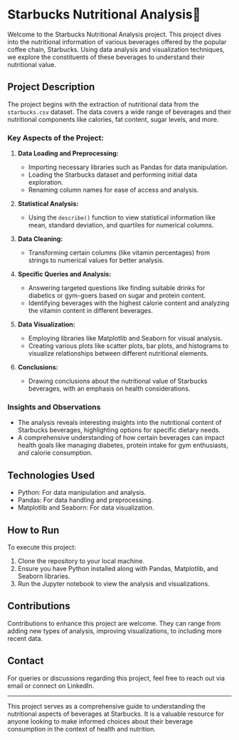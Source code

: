 # Starbucks Nutritional Analysis🧋

Welcome to the Starbucks Nutritional Analysis project. This project dives into the nutritional information of various beverages offered by the popular coffee chain, Starbucks. Using data analysis and visualization techniques, we explore the constituents of these beverages to understand their nutritional value.

## Project Description

The project begins with the extraction of nutritional data from the `starbucks.csv` dataset. The data covers a wide range of beverages and their nutritional components like calories, fat content, sugar levels, and more.

### Key Aspects of the Project:

1. **Data Loading and Preprocessing:**
   - Importing necessary libraries such as Pandas for data manipulation.
   - Loading the Starbucks dataset and performing initial data exploration.
   - Renaming column names for ease of access and analysis.

2. **Statistical Analysis:**
   - Using the `describe()` function to view statistical information like mean, standard deviation, and quartiles for numerical columns.

3. **Data Cleaning:**
   - Transforming certain columns (like vitamin percentages) from strings to numerical values for better analysis.

4. **Specific Queries and Analysis:**
   - Answering targeted questions like finding suitable drinks for diabetics or gym-goers based on sugar and protein content.
   - Identifying beverages with the highest calorie content and analyzing the vitamin content in different beverages.

5. **Data Visualization:**
   - Employing libraries like Matplotlib and Seaborn for visual analysis.
   - Creating various plots like scatter plots, bar plots, and histograms to visualize relationships between different nutritional elements.

6. **Conclusions:**
   - Drawing conclusions about the nutritional value of Starbucks beverages, with an emphasis on health considerations.

### Insights and Observations

- The analysis reveals interesting insights into the nutritional content of Starbucks beverages, highlighting options for specific dietary needs.
- A comprehensive understanding of how certain beverages can impact health goals like managing diabetes, protein intake for gym enthusiasts, and calorie consumption.

## Technologies Used

- Python: For data manipulation and analysis.
- Pandas: For data handling and preprocessing.
- Matplotlib and Seaborn: For data visualization.

## How to Run

To execute this project:
1. Clone the repository to your local machine.
2. Ensure you have Python installed along with Pandas, Matplotlib, and Seaborn libraries.
3. Run the Jupyter notebook to view the analysis and visualizations.

## Contributions

Contributions to enhance this project are welcome. They can range from adding new types of analysis, improving visualizations, to including more recent data.

## Contact

For queries or discussions regarding this project, feel free to reach out via email or connect on LinkedIn.

---

This project serves as a comprehensive guide to understanding the nutritional aspects of beverages at Starbucks. It is a valuable resource for anyone looking to make informed choices about their beverage consumption in the context of health and nutrition.


